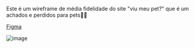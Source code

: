Este é um wireframe de média fidelidade do site  "viu meu pet?" que é um achados e perdidos para pets🐶🐺
<html>
<a href="https://www.figma.com/file/zbOgcgLumqV4L3UPJH3iSj/Untitled?type=design&node-id=0%3A1&mode=design&t=lfgzPKysCoYnieUQ-1">Figma</a>
</html>


![image](https://github.com/Rebecavitoria45/Design/assets/117654851/49f6ece2-5e7d-4940-ad73-29b96900acc6)
